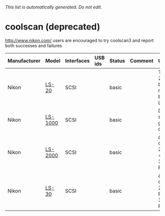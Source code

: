 _This list is automatically generated. Do not edit._

# coolscan (deprecated) #
http://www.nikon.com/
users are encouraged to try coolscan3 and report both successes and failures

| **Manufacturer** | **Model** | **Interfaces** | **USB ids** | **Status** | **Comment** | **URL** |
|:-----------------|:----------|:---------------|:------------|:-----------|:------------|:--------|
|Nikon|[LS-20](CoolscanLS20.md)|SCSI|  |basic|  |The LS-20 has been replaced by the LS-30|
|Nikon|[LS-1000](CoolscanLS1000.md)|SCSI|  |basic|  |Doesn't support gamma correction |
|Nikon|[LS-2000](CoolscanLS2000.md)|SCSI|  |basic|  |alpha: only 24/36 bit + RGB 32/48 bit RGBI|
|Nikon|[LS-30](CoolscanLS30.md)|SCSI|  |basic|  |alpha: only 24/30 bit RGB + 32/40 bit RGBI |